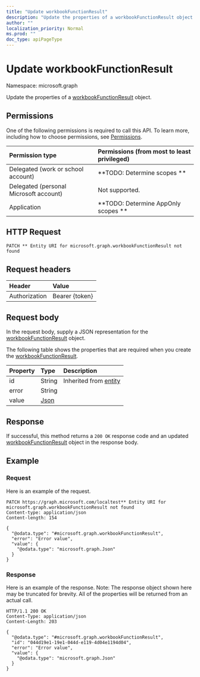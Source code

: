 ```yaml
---
title: "Update workbookFunctionResult"
description: "Update the properties of a workbookFunctionResult object."
author: ""
localization_priority: Normal
ms.prod: ""
doc_type: apiPageType
---
```


# Update workbookFunctionResult

Namespace: microsoft.graph

Update the properties of a [workbookFunctionResult](../resources/workbookfunctionresult.md) object.

## Permissions
One of the following permissions is required to call this API. To learn more, including how to choose permissions, see [Permissions](/concepts/permissions-reference.md).

|Permission type|Permissions (from most to least privileged)|
|:---|:---|
|Delegated (work or school account)|**TODO: Determine scopes **|
|Delegated (personal Microsoft account)|Not supported.|
|Application|**TODO: Determine AppOnly scopes **|

## HTTP Request
<!-- {
  "blockType": "ignored"
}
-->
``` http
PATCH ** Entity URI for microsoft.graph.workbookFunctionResult not found
```

## Request headers
|Header|Value|
|:---|:---|
|Authorization|Bearer {token}|

## Request body
In the request body, supply a JSON representation for the [workbookFunctionResult](../resources/workbookfunctionresult.md) object.

The following table shows the properties that are required when you create the [workbookFunctionResult](../resources/workbookfunctionresult.md).

|Property|Type|Description|
|:---|:---|:---|
|id|String| Inherited from [entity](../resources/entity.md)|
|error|String||
|value|[Json](../resources/json.md)||



## Response
If successful, this method returns a `200 OK` response code and an updated [workbookFunctionResult](../resources/workbookfunctionresult.md) object in the response body.

## Example

### Request
Here is an example of the request.
<!-- {
  "blockType": "request",
  "name": "update_workbookfunctionresult"
}
-->
``` http
PATCH https://graph.microsoft.com/localtest** Entity URI for microsoft.graph.workbookFunctionResult not found
Content-type: application/json
Content-length: 154

{
  "@odata.type": "#microsoft.graph.workbookFunctionResult",
  "error": "Error value",
  "value": {
    "@odata.type": "microsoft.graph.Json"
  }
}
```

### Response
Here is an example of the response. Note: The response object shown here may be truncated for brevity. All of the properties will be returned from an actual call.
<!-- {
  "blockType": "response",
  "truncated": true
}
-->
``` http
HTTP/1.1 200 OK
Content-Type: application/json
Content-Length: 203

{
  "@odata.type": "#microsoft.graph.workbookFunctionResult",
  "id": "044d19e1-19e1-044d-e119-4d04e1194d04",
  "error": "Error value",
  "value": {
    "@odata.type": "microsoft.graph.Json"
  }
}
```

